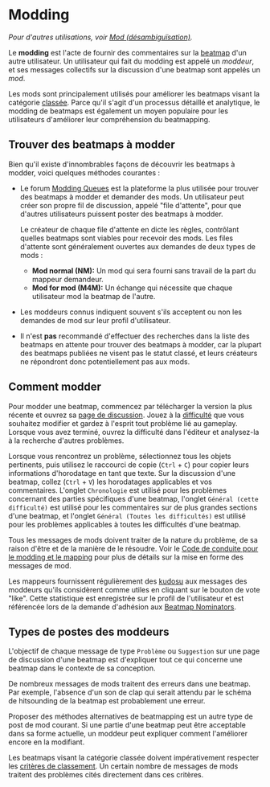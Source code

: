 # Modding

*Pour d'autres utilisations, voir [Mod (désambiguïsation)](/wiki/Disambiguation/Mod).*

Le **modding** est l'acte de fournir des commentaires sur la [beatmap](/wiki/Beatmap) d'un autre utilisateur. Un utilisateur qui fait du modding est appelé un *moddeur*, et ses messages collectifs sur la discussion d'une beatmap sont appelés un *mod*.

Les mods sont principalement utilisés pour améliorer les beatmaps visant la catégorie [classée](/wiki/Beatmap/Category#classée). Parce qu'il s'agit d'un processus détaillé et analytique, le modding de beatmaps est également un moyen populaire pour les utilisateurs d'améliorer leur compréhension du beatmapping.

## Trouver des beatmaps à modder

Bien qu'il existe d'innombrables façons de découvrir les beatmaps à modder, voici quelques méthodes courantes :

- Le forum [Modding Queues](https://osu.ppy.sh/community/forums/60) est la plateforme la plus utilisée pour trouver des beatmaps à modder et demander des mods. Un utilisateur peut créer son propre fil de discussion, appelé "file d'attente", pour que d'autres utilisateurs puissent poster des beatmaps à modder.

  Le créateur de chaque file d'attente en dicte les règles, contrôlant quelles beatmaps sont viables pour recevoir des mods. Les files d'attente sont généralement ouvertes aux demandes de deux types de mods :

  - **Mod normal (NM):** Un mod qui sera fourni sans travail de la part du mappeur demandeur.
  - **Mod for mod (M4M):** Un échange qui nécessite que chaque utilisateur mod la beatmap de l'autre.

- Les moddeurs connus indiquent souvent s'ils acceptent ou non les demandes de mod sur leur profil d'utilisateur.

- Il n'est **pas** recommandé d'effectuer des recherches dans la liste des beatmaps en attente pour trouver des beatmaps à modder, car la plupart des beatmaps publiées ne visent pas le statut classé, et leurs créateurs ne répondront donc potentiellement pas aux mods.

## Comment modder

Pour modder une beatmap, commencez par télécharger la version la plus récente et ouvrez sa [page de discussion](/wiki/Beatmap_discussion). Jouez à la [difficulté](/wiki/Beatmap/Difficulty) que vous souhaitez modifier et gardez à l'esprit tout problème lié au gameplay. Lorsque vous avez terminé, ouvrez la difficulté dans l'éditeur et analysez-la à la recherche d'autres problèmes.

Lorsque vous rencontrez un problème, sélectionnez tous les objets pertinents, puis utilisez le raccourci de copie (`Ctrl` + `C`) pour copier leurs informations d'horodatage en tant que texte. Sur la discussion d'une beatmap, collez (`Ctrl` + `V`) les horodatages applicables et vos commentaires. L'onglet `Chronologie` est utilisé pour les problèmes concernant des parties spécifiques d'une beatmap, l'onglet `Général (cette difficulté)` est utilisé pour les commentaires sur de plus grandes sections d'une beatmap, et l'onglet `Général (Toutes les difficultés)` est utilisé pour les problèmes applicables à toutes les difficultés d'une beatmap.

Tous les messages de mods doivent traiter de la nature du problème, de sa raison d'être et de la manière de le résoudre. Voir le [Code de conduite pour le modding et le mapping](/wiki/Rules/Code_of_Conduct_for_Modding_and_Mapping#créer-un-mod-post) pour plus de détails sur la mise en forme des messages de mod.

Les mappeurs fournissent régulièrement des [kudosu](/wiki/Modding/Kudosu) aux messages des moddeurs qu'ils considèrent comme utiles en cliquant sur le bouton de vote "like". Cette statistique est enregistrée sur le profil de l'utilisateur et est référencée lors de la demande d'adhésion aux [Beatmap Nominators](/wiki/People/Beatmap_Nominators).

## Types de postes des moddeurs

L'objectif de chaque message de type `Problème` ou `Suggestion` sur une page de discussion d'une beatmap est d'expliquer tout ce qui concerne une beatmap dans le contexte de sa conception.

De nombreux messages de mods traitent des erreurs dans une beatmap. Par exemple, l'absence d'un son de clap qui serait attendu par le schéma de hitsounding de la beatmap est probablement une erreur.

Proposer des méthodes alternatives de beatmapping est un autre type de post de mod courant. Si une partie d'une beatmap peut être acceptable dans sa forme actuelle, un moddeur peut expliquer comment l'améliorer encore en la modifiant.

Les beatmaps visant la catégorie classée doivent impérativement respecter les [critères de classement](/wiki/Ranking_Criteria). Un certain nombre de messages de mods traitent des problèmes cités directement dans ces critères.
